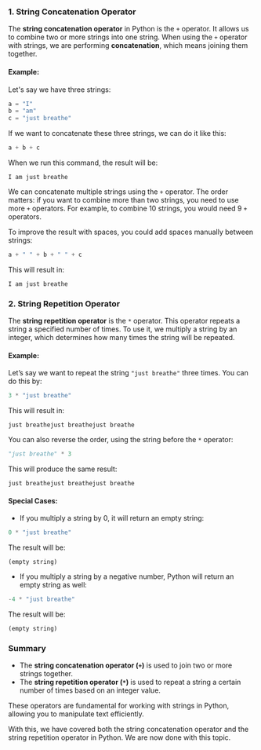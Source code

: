 ### 1. String Concatenation Operator

The **string concatenation operator** in Python is the `+` operator. It allows us to combine two or more strings into one string. When using the `+` operator with strings, we are performing **concatenation**, which means joining them together.

#### Example:

Let's say we have three strings:

```python
a = "I"
b = "am"
c = "just breathe"
```

If we want to concatenate these three strings, we can do it like this:

```python
a + b + c
```

When we run this command, the result will be:

```
I am just breathe
```

We can concatenate multiple strings using the `+` operator. The order matters: if you want to combine more than two strings, you need to use more `+` operators. For example, to combine 10 strings, you would need 9 `+` operators.

To improve the result with spaces, you could add spaces manually between strings:

```python
a + " " + b + " " + c
```

This will result in:

```
I am just breathe
```

### 2. String Repetition Operator

The **string repetition operator** is the `*` operator. This operator repeats a string a specified number of times. To use it, we multiply a string by an integer, which determines how many times the string will be repeated.

#### Example:

Let’s say we want to repeat the string `"just breathe"` three times. You can do this by:

```python
3 * "just breathe"
```

This will result in:

```
just breathejust breathejust breathe
```

You can also reverse the order, using the string before the `*` operator:

```python
"just breathe" * 3
```

This will produce the same result:

```
just breathejust breathejust breathe
```

#### Special Cases:

* If you multiply a string by 0, it will return an empty string:

```python
0 * "just breathe"
```

The result will be:

```
(empty string)
```

* If you multiply a string by a negative number, Python will return an empty string as well:

```python
-4 * "just breathe"
```

The result will be:

```
(empty string)
```

### Summary

* The **string concatenation operator (`+`)** is used to join two or more strings together.
* The **string repetition operator (`*`)** is used to repeat a string a certain number of times based on an integer value.

These operators are fundamental for working with strings in Python, allowing you to manipulate text efficiently.

With this, we have covered both the string concatenation operator and the string repetition operator in Python. We are now done with this topic.

